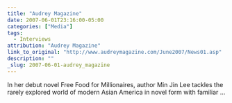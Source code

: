 ```yaml
---
title: "Audrey Magazine"
date: 2007-06-01T23:16:00-05:00
categories: ["Media"]
tags:
  - Interviews
attribution: "Audrey Magazine"
link_to_original: "http://www.audreymagazine.com/June2007/News01.asp"
description: ""
_slug: 2007-06-01-audrey_magazine
---
```


In her debut novel Free Food for Millionaires, author Min Jin Lee tackles the rarely explored world of modern Asian America in novel form with familiar ...

